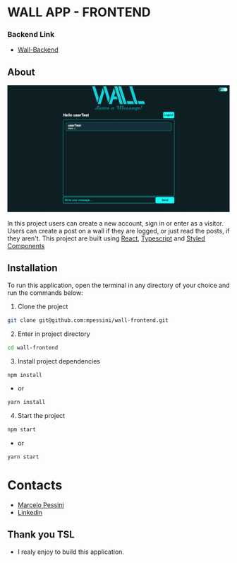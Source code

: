 # WALL APP - FRONTEND

### Backend Link
- [Wall-Backend](https://github.com/mpessini/wall-backend)

## About

![Wall](wall.png)

In this project users can create a new account, sign in or enter as a visitor. Users can create a post on a wall if they are logged, or just read the posts, if they aren't.
This project are built using [React](https://reactjs.org/), [Typescript](https://www.typescriptlang.org/) and [Styled Components](https://styled-components.com/)

## Installation

To run this application, open the terminal in any directory of your choice and run the commands below:

1. Clone the project
```bash
git clone git@github.com:mpessini/wall-frontend.git
```

2. Enter in project directory
```bash
cd wall-frontend
```

3. Install project dependencies
```bash
npm install
```
- or
```bash
yarn install
```

4. Start the project
```bash
npm start
```
- or
```bash
yarn start
```


# Contacts
* [Marcelo Pessini](mailto:marceloppessini@gmail.com)
* [Linkedin](https://www.linkedin.com/in/marcelopessini/)

## Thank you TSL
- I realy enjoy to build this application.

